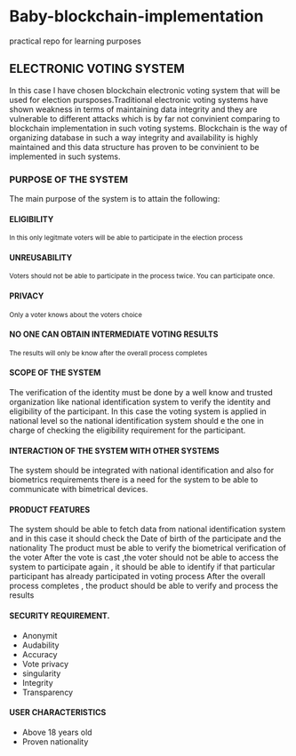 # Baby-blockchain-implementation
practical repo for learning purposes


## ELECTRONIC VOTING SYSTEM
In this case I have chosen blockchain electronic voting system that will be used for election pursposes.Traditional electronic voting systems have shown weakness in terms of maintaining data integrity and they are vulnerable to different attacks which is by far not convinient comparing to blockchain implementation in such voting systems. Blockchain is the way of organizing database in such a way integrity and availability is highly maintained and this data structure has proven to be convinient to be implemented in such systems.

### PURPOSE OF THE SYSTEM
The main purpose of the system is to attain the following:
#### ELIGIBILITY
  <sub>In this only legitmate voters will be able to participate in the election process</sub>
#### UNREUSABILITY
 <sub> Voters should not be able to participate in the process twice. You can participate once. </sub>
#### PRIVACY
 <sub> Only a voter knows about the voters choice</sub>
#### NO ONE CAN OBTAIN INTERMEDIATE VOTING RESULTS
  <sub> The results will only be know after the overall process completes  </sub> 
	
#### SCOPE OF THE SYSTEM	
The verification of the identity must be done by a well know and trusted organization like national identification system to verify the identity and eligibility of the participant. In this case the voting system is applied in national level so the national identification system should e the one in charge of checking the eligibility requirement for the participant.

#### INTERACTION OF THE SYSTEM WITH OTHER SYSTEMS
The system should be integrated with national identification and also for biometrics requirements there is a need for the system to be able to communicate with bimetrical devices.

#### PRODUCT FEATURES 
The system should be able to fetch data from national identification system and in this case it should check the Date of birth of the participate and the nationality
The product must be able to verify the biometrical verification of the voter
After the vote is cast ,the voter should not be able to access the system to participate again , it should be able to identify if that particular participant has already participated in voting process
After the overall process completes , the product should be able to verify and process the results

#### SECURITY REQUIREMENT.

 * Anonymit
 * Audability
 * Accuracy
 * Vote privacy
 * singularity
 * Integrity
 * Transparency

#### USER CHARACTERISTICS
 * Above 18 years old
 * Proven nationality


	
 
